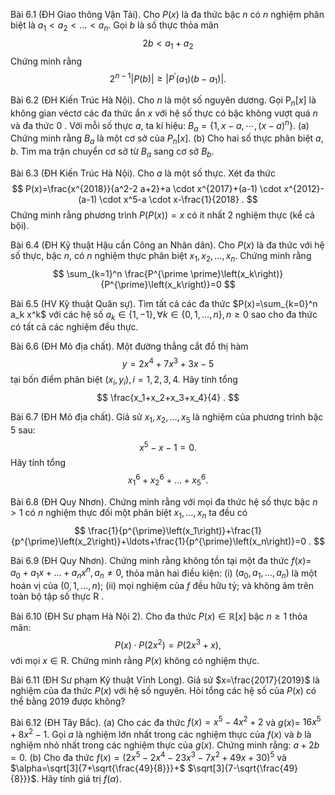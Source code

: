 Bài 6.1 (ĐH Giao thông Vận Tải). Cho $P(x)$ là đa thức bậc $n$ có $n$ nghiệm phân biệt là $a_1<a_2<\ldots<a_n$. Gọi $b$ là số thực thỏa mãn
$$
2 b<a_1+a_2
$$
Chứng minh rằng
$$
2^{n-1}|P(b)| \geqslant\left|P^{\prime}\left(a_1\right)\left(b-a_1\right)\right| .
$$

Bài 6.2 (ĐH Kiến Trúc Hà Nội). Cho $n$ là một số nguyên dương. Gọi $\mathrm{P}_n[x]$ là không gian véctơ các đa thức ẩn $x$ với hệ số thực có bậc không vượt quá $n$ và đa thức 0 . Với mỗi số thực $a$, ta kí hiệu: $B_a=\left\{1, x-a, \cdots,(x-a)^n\right\}$.
(a) Chứng minh rằng $B_a$ là một cơ sở của $P_n[x]$.
(b) Cho hai số thực phân biệt $a, b$. Tìm ma trận chuyển cơ sở từ $B_a$ sang cơ sở $B_b$.

Bài 6.3 (ĐH Kiến Trúc Hà Nội). Cho $a$ là một số thực. Xét đa thức
$$
P(x)=\frac{x^{2018}}{a^2-2 a+2}+a \cdot x^{2017}+(a-1) \cdot x^{2012}-(a-1) \cdot x^5-a \cdot x-\frac{1}{2018} .
$$
Chứng minh rằng phương trình $P(P(x))=x$ có ít nhất 2 nghiệm thực (kể cả bội).

Bài 6.4 (ĐH Kỹ thuật Hậu cần Công an Nhân dân). Cho $P(x)$ là đa thức với hệ số thực, bậc $n$, có $n$ nghiệm thực phân biệt $x_1, x_2, \ldots, x_n$. Chứng minh rằng
$$
\sum_{k=1}^n \frac{P^{\prime \prime}\left(x_k\right)}{P^{\prime}\left(x_k\right)}=0
$$

Bài 6.5 (HV Kỹ thuật Quân sự). Tìm tất cả các đa thức $P(x)=\sum_{k=0}^n a_k x^k$ với các hệ số $a_k \in\{1,-1\}, \forall k \in\{0,1, \ldots, n\}, n \geq 0$ sao cho đa thức có tất cả các nghiệm đều thực.

Bài 6.6 (ĐH Mỏ địa chất). Một đường thẳng cắt đồ thị hàm
$$
y=2 x^4+7 x^3+3 x-5
$$
tại bốn điểm phân biệt $\left(x_i, y_i\right), i=1,2,3,4$.
Hãy tính tổng
$$
\frac{x_1+x_2+x_3+x_4}{4} .
$$

Bài 6.7 (ĐH Mỏ địa chất). Giả sử $x_1, x_2, \ldots, x_5$ là nghiệm của phương trình bậc 5 sau:
$$
x^5-x-1=0 .
$$
Hãy tính tổng
$$
x_1^6+x_2^6+\ldots+x_5^6 .
$$

Bài 6.8 (ĐH Quy Nhơn). Chứng minh rằng với mọi đa thức hệ số thực bậc $n>1$ có $n$ nghiệm thực đối một phân biệt $x_1, \ldots, x_n$ ta đều có
$$
\frac{1}{p^{\prime}\left(x_1\right)}+\frac{1}{p^{\prime}\left(x_2\right)}+\ldots+\frac{1}{p^{\prime}\left(x_n\right)}=0 .
$$

Bài 6.9 (ĐH Quy Nhơn). Chứng minh rằng không tồn tại một đa thức $f(x)=$ $a_0+a_1 x+\ldots+a_n x^n, a_n \neq 0$, thỏa mãn hai điều kiện:
(i) $\left(a_0, a_1, \ldots, a_n\right)$ là một hoán vị của $(0,1, \ldots, n)$;
(ii) mọi nghiệm của $f$ đều hữu tỷ;
và không âm trên toàn bộ tập số thực R .

Bài 6.10 (ĐH Sư phạm Hà Nội 2). Cho đa thức $P(x) \in \mathbb{R}[x]$ bậc $n \geq 1$ thỏa mãn:
$$
P(x) \cdot P\left(2 x^2\right)=P\left(2 x^3+x\right),
$$
với mọi $x \in \mathrm{R}$. Chứng minh rằng $P(x)$ không có nghiệm thực.

Bài 6.11 (ĐH Sư phạm Kỹ thuật Vīnh Long). Giả sử $x=\frac{2017}{2019}$ là nghiệm của đa thức $P(x)$ với hệ số nguyên. Hỏi tổng các hệ số của $P(x)$ có thể bằng 2019 được không?

Bài 6.12 (ĐH Tây Bắc). 
(a) Cho các đa thức $f(x)=x^5-4 x^2+2$ và $g(x)=$ $16 x^5+8 x^2-1$. Gọi $a$ là nghiệm lớn nhất trong các nghiệm thực của $f(x)$ và $b$ là nghiệm nhỏ nhất trong các nghiệm thực của $g(x)$. Chứng minh rằng: $a+2 b=0$.
(b) Cho đa thức $f(x)=\left(2 x^5-2 x^4-23 x^3-7 x^2+49 x+30\right)^5$ và $\alpha=\sqrt[3]{7+\sqrt{\frac{49}{8}}}+$ $\sqrt[3]{7-\sqrt{\frac{49}{8}}}$. Hãy tính giá trị $f(\alpha)$.
